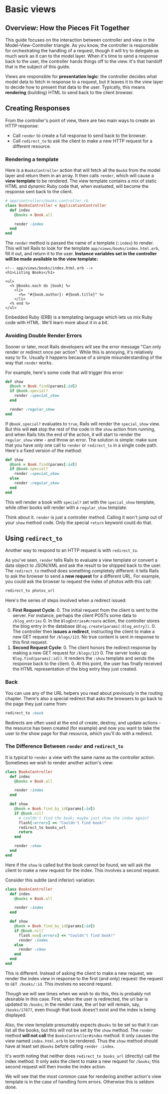 # Basic views

## Overview: How the Pieces Fit Together

This guide focuses on the interaction between controller and view in
the Model-View-Controller triangle. As you know, the controller is
responsible for orchestrating the handling of a request, though it
will try to delegate as much work as it can to the model layer. When
it's time to send a response back to the user, the controller hands
things off to the view. It's that handoff that is the subject of this
guide.

Views are responsible for **presentation logic**: the controller
decides what model data to fetch in response to a request, but it
leaves it to the view layer to decide how to present that data to the
user. Typically, this means **rendering** (building) HTML to send back
to the client browser.

## Creating Responses

From the controller's point of view, there are two main ways to create
an HTTP response:

* Call `render` to create a full response to send back to the browser.
* Call `redirect_to` to ask the client to make a new HTTP request for
  a different resource.

### Rendering a template

Here is a `BooksController` action that will fetch all the `Book`s
from the model layer and return them in an array. It then calls
`render`, which will cause a **view template** to be rendered. The
view template contains a mix of static HTML and dynamic Ruby code
that, when evaluated, will become the response sent back to the
client.

```ruby
# app/controllers/books_controller.rb
class BooksController < ApplicationController
  def index
    @books = Book.all

    render :index
  end
end
```

The `render` method is passed the name of a template (`:index`) to
render. This will tell Rails to look for the template
`app/views/books/index.html.erb`, fill it out, and return it to the
user. **Instance variables set in the controller will be made
available to the view template:**

```html+erb
<!-- app/views/books/index.html.erb -->
<h1>Listing Books</h1>

<ul>
  <% @books.each do |book| %>
    <li>
      <%= "#{book.author}: #{book.title}" %>
    </li>
  <% end %>
</ul>
```

Embedded Ruby (ERB) is a templating language which lets us mix Ruby
code with HTML. We'll learn more about it in a bit.

### Avoiding Double Render Errors

Sooner or later, most Rails developers will see the error message "Can
only render or redirect once per action". While this is annoying, it's
relatively easy to fix. Usually it happens because of a simple
misunderstanding of the way that `render` works.

For example, here's some code that will trigger this error:

```ruby
def show
  @book = Book.find(params[:id])
  if @book.special?
    render :special_show
  end

  render :regular_show
end
```

If `@book.special?` evaluates to `true`, Rails will render the
`special_show` view. But this will **not** stop the rest of the code
in the `show` action from running, and when Rails hits the end of the
action, it will start to render the `regular_show` view - and throw an
error. The solution is simple: make sure that you have only one call
to `render` or `redirect_to` in a single code path. Here's a fixed
version of the method:

```ruby
def show
  @book = Book.find(params[:id])
  if @book.special?
    render :special_show
  else
    render :regular_show
  end
end
```

This will render a book with `special?` set with the `special_show`
template, while other books will render with a `regular_show`
template.

Think about it. `render` is just a controller method. Calling it won't
jump out of your `show` method code. Only the special `return` keyword
could do that.

## Using `redirect_to`

Another way to respond to an HTTP request is with `redirect_to`.

As you've seen, `render` tells Rails to evaluate a view template or
convert a data object to JSON/XML and ask the result to be shipped
back to the user. The `redirect_to` method does something completely
different: it tells Rails to ask the browser to send a **new request**
for a different URL. For example, you could ask the browser to request
the index of photos with this call:

```ruby
redirect_to photos_url
```

Here's the series of steps involved when a redirect issued:

0. **First Request Cycle**:
    0. The initial request from the client is sent to the server. For
       instance, perhaps the client POSTs some data to `/blog_entries`
    0. In the `BlogEntries#create` action, the controller stores the
       blog entry in the database (`Blog.create(params[:blog_entry])`.
    0. The controller then **issues a redirect**, instructing the
       client to make a new GET request for `/blogs/123`. No true
       content is sent in response to this first request.
0. **Second Request Cycle**:
    0. The client honors the redirect response by making a new
       GET request for `/blogs/123`
    0. The server looks up `Blog.find(params[:id])`. It renders the
       `:show` template and sends the response back to the client.
    0. At this point, the user has finally received the HTML
       representation of the blog entry they just created.

### Back

You can use any of the URL helpers you read about previously in the
routing chapter. There's also a special redirect that asks the
browsers to go back to the page they just came from:

```ruby
redirect_to :back
```

Redirects are often used at the end of create, destroy, and update
actions - the resource has been created (for example) and now you
want to take the user to the show page for that resource, which you'll
do with a redirect.

### The Difference Between `render` and `redirect_to`

It is typical to `render` a view with the same name as the controller
action. Sometimes we wish to render another action's view:

```ruby
class BooksController
  def index
    @books = Book.all

    render :index
  end

  def show
    @book = Book.find_by_id(params[:id])
    if @book.nil?
      # couldn't find the book; maybe just show the index again?
      flash[:errors] << "Couldn't find book!"
      redirect_to books_url
      return
    end

    render :show
  end
end
```

Here if the `show` is called but the book cannot be found, we will ask
the client to make a new request for the index. This involves a second
request.

Consider this subtle (and inferior) variation:

```ruby
class BooksController
  def index
    @books = Book.all

    render :index
  end

  def show
    @book = Book.find_by_id(params[:id])
    if @book.nil?
      flash.now[:errors] << "Couldn't find book!"
      render :index
    else
      render :show
    end
  end
end
```

This is different. Instead of asking the client to make a new request,
we render the index view in response to the first (and only) request:
the request to `GET /books/:id`. This involves no second request.

Though we will see times when we wish to do this, this is probably not
desirable in this case. First, when the user is redirected, the url
bar is updated to `/books`; in the render case, the url bar will
remain, say, `/books/17877`, even though that book doesn't exist and
the index is being displayed.

Also, the view template presumably expects `@books` to be set so that
it can list all the books, but this will not be set by the `show`
method. The `render` method **will not call** the
`BooksController#index` method. It only causes the view named
`index.html.erb` to be rendered. Thus the `show` method should have at
least set `@books` before calling `render :index`.

It's worth noting that neither does `redirect_to books_url` (directly)
call the index method. It only asks the client to make a new request
for `/books`; this second request will then invoke the index action.

We will see that the most common case for rendering another action's
view template is in the case of handling form errors. Otherwise this
is seldom done.
